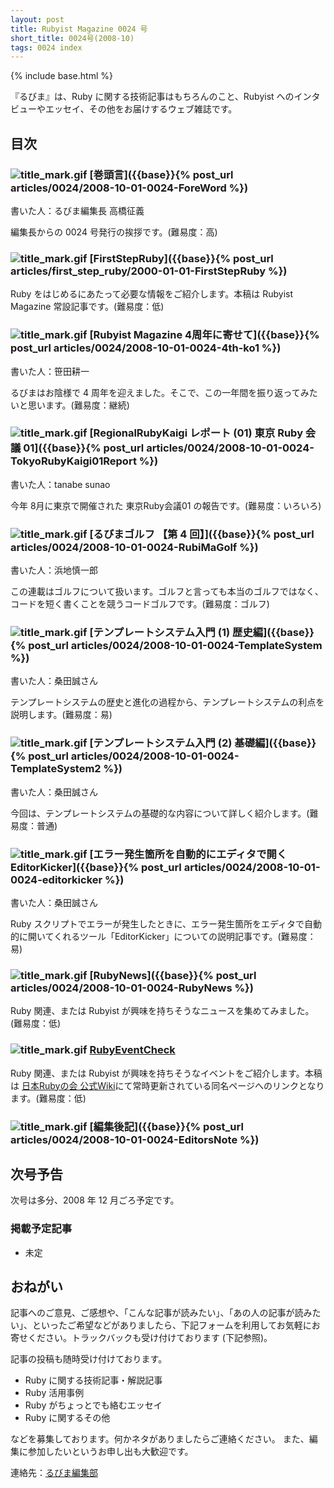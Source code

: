 ```yaml
---
layout: post
title: Rubyist Magazine 0024 号
short_title: 0024号(2008-10)
tags: 0024 index
---
```

{% include base.html %}


『るびま』は、Ruby に関する技術記事はもちろんのこと、Rubyist へのインタビューやエッセイ、その他をお届けするウェブ雑誌です。

## 目次

### ![title_mark.gif]({{base}}{{site.baseurl}}/images/title_mark.gif) [巻頭言]({{base}}{% post_url articles/0024/2008-10-01-0024-ForeWord %})

書いた人：るびま編集長 高橋征義

編集長からの 0024 号発行の挨拶です。(難易度：高)

### ![title_mark.gif]({{base}}{{site.baseurl}}/images/title_mark.gif) [FirstStepRuby]({{base}}{% post_url articles/first_step_ruby/2000-01-01-FirstStepRuby %})

Ruby をはじめるにあたって必要な情報をご紹介します。本稿は Rubyist Magazine 常設記事です。(難易度：低)

### ![title_mark.gif]({{base}}{{site.baseurl}}/images/title_mark.gif) [Rubyist Magazine 4周年に寄せて]({{base}}{% post_url articles/0024/2008-10-01-0024-4th-ko1 %})

書いた人：笹田耕一

るびまはお陰様で 4 周年を迎えました。そこで、この一年間を振り返ってみたいと思います。(難易度：継続)

### ![title_mark.gif]({{base}}{{site.baseurl}}/images/title_mark.gif) [RegionalRubyKaigi レポート (01) 東京 Ruby 会議 01]({{base}}{% post_url articles/0024/2008-10-01-0024-TokyoRubyKaigi01Report %})

書いた人：tanabe sunao

今年 8月に東京で開催された 東京Ruby会議01 の報告です。(難易度：いろいろ)

### ![title_mark.gif]({{base}}{{site.baseurl}}/images/title_mark.gif) [るびまゴルフ 【第 4 回】]({{base}}{% post_url articles/0024/2008-10-01-0024-RubiMaGolf %})

書いた人：浜地慎一郎

この連載はゴルフについて扱います。ゴルフと言っても本当のゴルフではなく、コードを短く書くことを競うコードゴルフです。(難易度：ゴルフ)

### ![title_mark.gif]({{base}}{{site.baseurl}}/images/title_mark.gif) [テンプレートシステム入門 (1) 歴史編]({{base}}{% post_url articles/0024/2008-10-01-0024-TemplateSystem %})

書いた人：桑田誠さん

テンプレートシステムの歴史と進化の過程から、テンプレートシステムの利点を説明します。(難易度：易)

### ![title_mark.gif]({{base}}{{site.baseurl}}/images/title_mark.gif) [テンプレートシステム入門 (2) 基礎編]({{base}}{% post_url articles/0024/2008-10-01-0024-TemplateSystem2 %})

書いた人：桑田誠さん

今回は、テンプレートシステムの基礎的な内容について詳しく紹介します。(難易度：普通)

### ![title_mark.gif]({{base}}{{site.baseurl}}/images/title_mark.gif) [エラー発生箇所を自動的にエディタで開く EditorKicker]({{base}}{% post_url articles/0024/2008-10-01-0024-editorkicker %})

書いた人：桑田誠さん

Ruby スクリプトでエラーが発生したときに、エラー発生箇所をエディタで自動的に開いてくれるツール「EditorKicker」についての説明記事です。(難易度：易) 

### ![title_mark.gif]({{base}}{{site.baseurl}}/images/title_mark.gif) [RubyNews]({{base}}{% post_url articles/0024/2008-10-01-0024-RubyNews %})

Ruby 関連、または Rubyist が興味を持ちそうなニュースを集めてみました。(難易度：低)

### ![title_mark.gif]({{base}}{{site.baseurl}}/images/title_mark.gif) [RubyEventCheck](http://jp.rubyist.net/?RubyEventCheck)

Ruby 関連、または Rubyist が興味を持ちそうなイベントをご紹介します。本稿は [日本Rubyの会 公式Wiki](http://jp.rubyist.net/)にて常時更新されている同名ページへのリンクとなります。(難易度：低)

### ![title_mark.gif]({{base}}{{site.baseurl}}/images/title_mark.gif) [編集後記]({{base}}{% post_url articles/0024/2008-10-01-0024-EditorsNote %})

## 次号予告

次号は多分、2008 年 12 月ごろ予定です。

### 掲載予定記事

* 未定


## おねがい

記事へのご意見、ご感想や、「こんな記事が読みたい」、「あの人の記事が読みたい」、といったご希望などがありましたら、下記フォームを利用してお気軽にお寄せください。トラックバックも受け付けております (下記参照)。

記事の投稿も随時受け付けております。

* Ruby に関する技術記事・解説記事
* Ruby 活用事例
* Ruby がちょっとでも絡むエッセイ
* Ruby に関するその他


などを募集しております。何かネタがありましたらご連絡ください。
また、編集に参加したいというお申し出も大歓迎です。

連絡先：[るびま編集部](mailto:magazine@ruby-no-kai.org)


